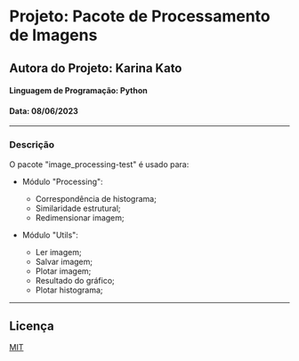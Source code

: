 # Projeto: Pacote de Processamento de Imagens
## Autora do Projeto: Karina Kato
#### Linguagem de Programação: Python
#### Data: 08/06/2023
-----------------------------------------
### Descrição
O pacote "image_processing-test" é usado para:

- Módulo "Processing":
  - Correspondência de histograma;
  - Similaridade estrutural;
  - Redimensionar imagem;

- Módulo "Utils":
  - Ler imagem;
  - Salvar imagem;
  - Plotar imagem;
  - Resultado do gráfico;
  - Plotar histograma;
---------------------------------------------

## Licença
[MIT](https://choosealicense.com/licenses/mit/)
